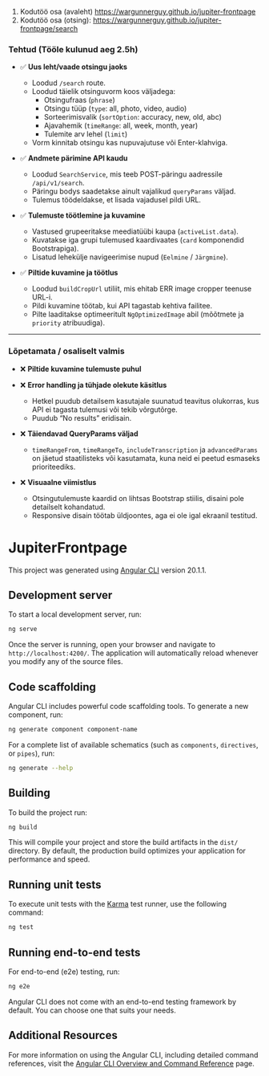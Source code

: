 1. Kodutöö osa (avaleht) https://wargunnerguy.github.io/jupiter-frontpage
2. Kodutöö osa (otsing): https://wargunnerguy.github.io/jupiter-frontpage/search

### Tehtud (Tööle kulunud aeg 2.5h)

- ✅ **Uus leht/vaade otsingu jaoks**
  - Loodud `/search` route.
  - Loodud täielik otsinguvorm koos väljadega:
    - Otsingufraas (`phrase`)
    - Otsingu tüüp (`type`: all, photo, video, audio)
    - Sorteerimisvalik (`sortOption`: accuracy, new, old, abc)
    - Ajavahemik (`timeRange`: all, week, month, year)
    - Tulemite arv lehel (`limit`)
  - Vorm kinnitab otsingu kas nupuvajutuse või Enter-klahviga.

- ✅ **Andmete pärimine API kaudu**
  - Loodud `SearchService`, mis teeb POST-päringu aadressile `/api/v1/search`.
  - Päringu bodys saadetakse ainult vajalikud `queryParams` väljad.
  - Tulemus töödeldakse, et lisada vajadusel pildi URL.

- ✅ **Tulemuste töötlemine ja kuvamine**
  - Vastused grupeeritakse meediatüübi kaupa (`activeList.data`).
  - Kuvatakse iga grupi tulemused kaardivaates (`card` komponendid Bootstrapiga).
  - Lisatud lehekülje navigeerimise nupud (`Eelmine` / `Järgmine`).

- ✅ **Piltide kuvamine ja töötlus**
  - Loodud `buildCropUrl` utiliit, mis ehitab ERR image cropper teenuse URL-i.
  - Pildi kuvamine töötab, kui API tagastab kehtiva failitee.
  - Pilte laaditakse optimeeritult `NgOptimizedImage` abil (mõõtmete ja `priority` atribuudiga).

---

### Lõpetamata / osaliselt valmis

- ❌ **Piltide kuvamine tulemuste puhul**

- ❌ **Error handling ja tühjade olekute käsitlus**
  - Hetkel puudub detailsem kasutajale suunatud teavitus olukorras, kus API ei tagasta tulemusi või tekib võrgutõrge.
  - Puudub “No results” eridisain.

- ❌ **Täiendavad QueryParams väljad**
  - `timeRangeFrom`, `timeRangeTo`, `includeTranscription` ja `advancedParams` on jäetud staatilisteks või kasutamata, kuna neid ei peetud esmaseks prioriteediks.

- ❌ **Visuaalne viimistlus**
  - Otsingutulemuste kaardid on lihtsas Bootstrap stiilis, disaini pole detailselt kohandatud.
  - Responsive disain töötab üldjoontes, aga ei ole igal ekraanil testitud.


# JupiterFrontpage

This project was generated using [Angular CLI](https://github.com/angular/angular-cli) version 20.1.1.

## Development server

To start a local development server, run:

```bash
ng serve
```

Once the server is running, open your browser and navigate to `http://localhost:4200/`. The application will automatically reload whenever you modify any of the source files.

## Code scaffolding

Angular CLI includes powerful code scaffolding tools. To generate a new component, run:

```bash
ng generate component component-name
```

For a complete list of available schematics (such as `components`, `directives`, or `pipes`), run:

```bash
ng generate --help
```

## Building

To build the project run:

```bash
ng build
```

This will compile your project and store the build artifacts in the `dist/` directory. By default, the production build optimizes your application for performance and speed.

## Running unit tests

To execute unit tests with the [Karma](https://karma-runner.github.io) test runner, use the following command:

```bash
ng test
```

## Running end-to-end tests

For end-to-end (e2e) testing, run:

```bash
ng e2e
```

Angular CLI does not come with an end-to-end testing framework by default. You can choose one that suits your needs.

## Additional Resources

For more information on using the Angular CLI, including detailed command references, visit the [Angular CLI Overview and Command Reference](https://angular.dev/tools/cli) page.
